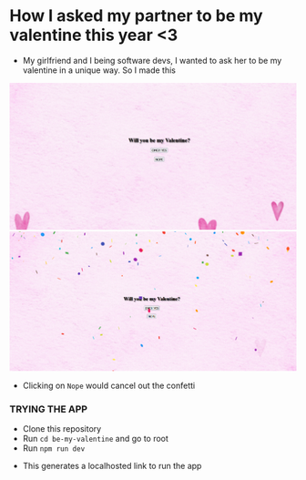 # How I asked my partner to be my valentine this year <3

* My girlfriend and I being software devs, I wanted to ask her to be my valentine in a unique way. So I made this

![Asking to be my valentine](public/valentine_request_page.png)
![Clicking Yes](public/yes_click.png)

* Clicking on `Nope` would cancel out the confetti

### TRYING THE APP

* Clone this repository
* Run `cd be-my-valentine` and go to root 
* Run `npm run dev`
 - This generates a localhosted link to run the app